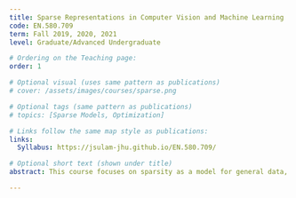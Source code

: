 ```yaml
---
title: Sparse Representations in Computer Vision and Machine Learning
code: EN.580.709
term: Fall 2019, 2020, 2021
level: Graduate/Advanced Undergraduate

# Ordering on the Teaching page:
order: 1

# Optional visual (uses same pattern as publications)
# cover: /assets/images/courses/sparse.png

# Optional tags (same pattern as publications)
# topics: [Sparse Models, Optimization]

# Links follow the same map style as publications:
links:
  Syllabus: https://jsulam-jhu.github.io/EN.580.709/

# Optional short text (shown under title)
abstract: This course focuses on sparsity as a model for general data, generalizing many different other constructions or priors. This idea - that signals can be represented with just a few coefficients - leads to a long series of beautiful (and surprisingly, solvable) theoretical and numerical problems, and many applications that can benefit directly from the newly developed theory. This course surveys the field starting with the theoretical foundations and systematically making our way the results gathered in the past years. This course will touch on theory, numerical algorithms, and applications in image processing and machine learning. Recommended course background: Linear Algebra, Signals and Systems, Numerical Analysis.

---
```

